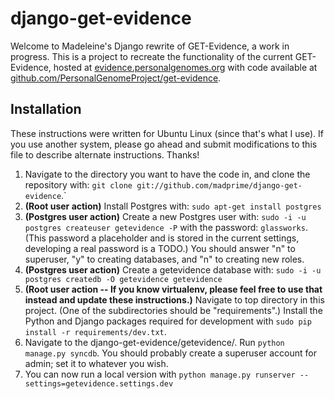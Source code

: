 django-get-evidence
===================

Welcome to Madeleine's Django rewrite of GET-Evidence, a work in progress. 
This is a project to recreate the functionality of the current GET-Evidence,
hosted at [evidence.personalgenomes.org](http://evidence.personalgenomes.org) with code available at
[github.com/PersonalGenomeProject/get-evidence](https://github.com/PersonalGenomeProject/get-evidence).

Installation
------------
These instructions were written for Ubuntu Linux (since that's what I use).
If you use another system, please go ahead and submit modifications to this file
to describe alternate instructions. Thanks!

1. Navigate to the directory you want to have the code in, and clone the 
repository with: `git clone git://github.com/madprime/django-get-evidence`.`
2. **(Root user action)** Install Postgres with: `sudo apt-get install postgres` 
3. **(Postgres user action)** Create a new Postgres user with: `sudo -i -u postgres createuser getevidence -P`
with the password: `glassworks`. (This password a placeholder and is stored in the current settings,
developing a real password is a TODO.) You should answer "n" to superuser, "y" to creating databases,
and "n" to creating new roles.
4. **(Postgres user action)** Create a getevidence database with:
`sudo -i -u postgres createdb -O getevidence getevidence`
5. **(Root user action -- If you know virtualenv, please feel free to use that instead 
and update these instructions.)** Navigate to top directory in this project. (One of the subdirectories
should be "requirements".) Install the Python and Django packages required for development with 
`sudo pip install -r requirements/dev.txt`.
6. Navigate to the django-get-evidence/getevidence/. Run `python manage.py syncdb`. You should probably 
create a superuser account for admin; set it to whatever you wish.
7. You can now run a local version with `python manage.py runserver --settings=getevidence.settings.dev`
